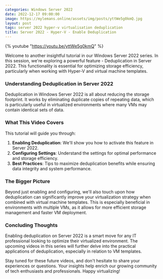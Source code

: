 ```yaml
---
categories: Windows Server 2022
date: 2022-12-17 09:00:00
image: https://mylemans.online/assets/img/posts/yttWe5g0kmQ.jpg
layout: post
tags: server 2022 hyper-v virtualisation deduplication
title: Server 2022 - Hyper-V - Enable Deduplication
---
```


{% youtube "https://youtu.be/yttWe5g0kmQ" %}

Welcome to another insightful tutorial in our Windows Server 2022 series. In this session, we're exploring a powerful feature - Deduplication in Server 2022. This functionality is essential for optimizing storage efficiency, particularly when working with Hyper-V and virtual machine templates.

### Understanding Deduplication in Server 2022

Deduplication in Windows Server 2022 is all about reducing the storage footprint. It works by eliminating duplicate copies of repeating data, which is particularly useful in virtualized environments where many VMs may contain identical sets of data.

### What This Video Covers

This tutorial will guide you through:

1. **Enabling Deduplication**: We'll show you how to activate this feature in Server 2022.
2. **Configuring Settings**: Understand the settings for optimal performance and storage efficiency.
3. **Best Practices**: Tips to maximize deduplication benefits while ensuring data integrity and system performance.

### The Bigger Picture

Beyond just enabling and configuring, we'll also touch upon how deduplication can significantly improve your virtualization strategy when combined with virtual machine templates. This is especially beneficial in environments with multiple VMs, as it allows for more efficient storage management and faster VM deployment.

### Concluding Thoughts

Enabling deduplication on Server 2022 is a smart move for any IT professional looking to optimize their virtualized environment. The upcoming videos in this series will further delve into the practical applications of deduplication, especially in relation to VM templates.

Stay tuned for these future videos, and don't hesitate to share your experiences or questions. Your insights help enrich our growing community of tech enthusiasts and professionals. Happy virtualizing!